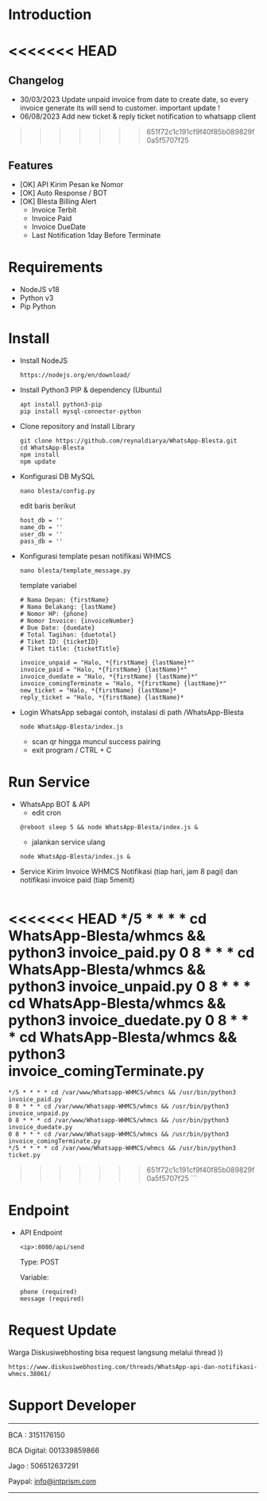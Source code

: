 # Introduction
<<<<<<< HEAD
=======
## Changelog
- 30/03/2023 Update unpaid invoice from date to create date, so every invoice generate its will send to customer. important update !
- 06/08/2023 Add new ticket & reply ticket notification to whatsapp client

>>>>>>> 651f72c1c191cf9f40f85b089829f0a5f5707f25
## Features
- [OK] API Kirim Pesan ke Nomor
- [OK] Auto Response / BOT
- [OK] Blesta Billing Alert
    - Invoice Terbit
    - Invoice Paid
    - Invoice DueDate
    - Last Notification 1day Before Terminate

# Requirements
- NodeJS v18
- Python v3
- Pip Python

# Install
- Install NodeJS 
    ```
    https://nodejs.org/en/download/
    ```
- Install Python3 PIP & dependency (Ubuntu)
    ```
    apt install python3-pip
    pip install mysql-connector-python
    ```
- Clone repository and Install Library
    ```
    git clone https://github.com/reynaldiarya/WhatsApp-Blesta.git
    cd WhatsApp-Blesta
    npm install
    npm update
    ```
- Konfigurasi DB MySQL
    ```
    nano blesta/config.py
    ```
    edit baris berikut
    ```
    host_db = ''
    name_db = ''
    user_db = ''
    pass_db = ''
    ```
- Konfigurasi template pesan notifikasi WHMCS
    ```
    nano blesta/template_message.py
    ```
    template variabel
    ```
    # Nama Depan: {firstName}
    # Nama Belakang: {lastName}
    # Nomor HP: {phone}
    # Nomor Invoice: {invoiceNumber}
    # Due Date: {duedate}
    # Total Tagihan: {duetotal}
    # Tiket ID: {ticketID}
    # Tiket title: {ticketTitle}

    invoice_unpaid = "Halo, *{firstName} {lastName}*"
    invoice_paid = "Halo, *{firstName} {lastName}*"
    invoice_duedate = "Halo, *{firstName} {lastName}*"
    invoice_comingTerminate = "Halo, *{firstName} {lastName}*"
    new_ticket = "Halo, *{firstName} {lastName}*
    reply_ticket = "Halo, *{firstName} {lastName}*
    ```
- Login WhatsApp
    sebagai contoh, instalasi di path /WhatsApp-Blesta
    ```
    node WhatsApp-Blesta/index.js
    ```
    - scan qr hingga muncul success pairing
    - exit program / CTRL + C
# Run Service
- WhatsApp BOT & API
    - edit cron
    ```
    @reboot sleep 5 && node WhatsApp-Blesta/index.js &
    ```
    - jalankan service ulang 
    ```
    node WhatsApp-Blesta/index.js &
    ```
- Service Kirim Invoice WHMCS Notifikasi (tiap hari, jam 8 pagi) dan notifikasi invoice paid (tiap 5menit)
    ```
<<<<<<< HEAD
    */5 * * * * cd WhatsApp-Blesta/whmcs && python3 invoice_paid.py
    0 8 * * * cd WhatsApp-Blesta/whmcs && python3 invoice_unpaid.py
    0 8 * * * cd WhatsApp-Blesta/whmcs && python3 invoice_duedate.py
    0 8 * * * cd WhatsApp-Blesta/whmcs && python3 invoice_comingTerminate.py
=======
    */5 * * * * cd /var/www/Whatsapp-WHMCS/whmcs && /usr/bin/python3 invoice_paid.py
    0 8 * * * cd /var/www/Whatsapp-WHMCS/whmcs && /usr/bin/python3 invoice_unpaid.py
    0 8 * * * cd /var/www/Whatsapp-WHMCS/whmcs && /usr/bin/python3 invoice_duedate.py
    0 8 * * * cd /var/www/Whatsapp-WHMCS/whmcs && /usr/bin/python3 invoice_comingTerminate.py
    */5 * * * * cd /var/www/Whatsapp-WHMCS/whmcs && /usr/bin/python3 ticket.py
>>>>>>> 651f72c1c191cf9f40f85b089829f0a5f5707f25
    ```
# Endpoint
- API Endpoint
    ```
    <ip>:8080/api/send
    ```
    Type: POST

    Variable:
    ```
    phone (required)
    message (required)
    ```
# Request Update
Warga Diskusiwebhosting bisa request langsung melalui thread ))

    https://www.diskusiwebhosting.com/threads/WhatsApp-api-dan-notifikasi-whmcs.38061/


# Support Developer
- - - - - - - - - - - - - - - -
BCA : 3151176150

BCA Digital: 001339859866

Jago : 506512637291

Paypal: info@intprism.com
- - - - - - - - - - - - - - - -

